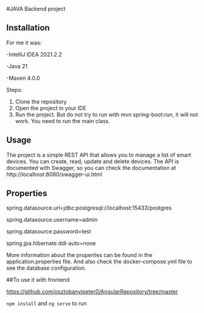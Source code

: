#JAVA Backend project

## Installation
For me it was:

-IntelliJ IDEA 2021.2.2

-Java 21

-Maven 4.0.0

Steps:
1. Clone the repository
2. Open the project in your IDE
3. Run the project. But do not try to run with mvn spring-boot:run, it will not work. You need to run the main class.

## Usage
The project is a simple REST API that allows you to manage a list of smart devices. You can create, read, update and delete devices. The API is documented with Swagger, so you can check the documentation at http://localhost:8080/swagger-ui.html

## Properties
spring.datasource.url=jdbc:postgresql://localhost:15433/postgres

spring.datasource.username=admin

spring.datasource.password=test

spring.jpa.hibernate.ddl-auto=none

More information about the properties can be found in the application.properties file.
And also check the docker-compose.yml file to see the database configuration.

##To use it with frontend

https://github.com/osztobanyipeter0/AngularRepository/tree/master

`npm install` and `ng serve` to run

